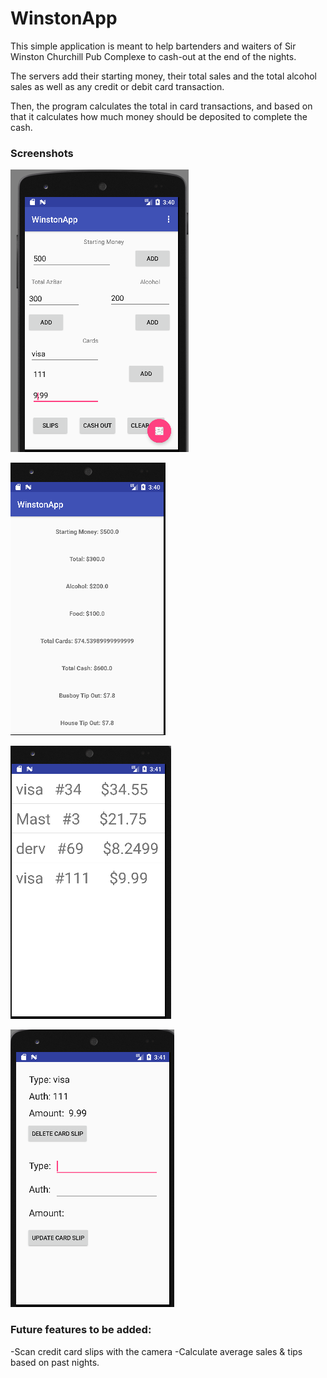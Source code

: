 # WinstonApp

This simple application is meant to help bartenders and waiters of Sir Winston Churchill Pub Complexe to cash-out at the end of the nights.

The servers add their starting money, their total sales and the total alcohol sales as well as any credit or debit card transaction.

Then, the program calculates the total in card transactions, and based on that it calculates how much money should be deposited to complete the cash.


### Screenshots

![main](/img/main_info.png)

![report](/img/report.png)

![cards](/img/cards.png)

![edit_cards](/img/edit_cards.png)


### Future features to be added: 
-Scan credit card slips with the camera
-Calculate average sales & tips based on past nights. 
